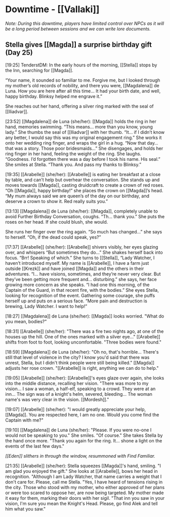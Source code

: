 # Downtime - [[Vallaki]]
*Note: During this downtime, players have limited control over NPCs as it will be a long period between sessions and we can write lore documents.*

## Stella gives [[Magda]] a surprise birthday gift (Day 25)

[19:25] TenderstDM: In the early hours of the morning, [[Stella]] stops by the Inn, searching for [[Magda]].

“Your name, it sounded so familiar to me. Forgive me, but I looked through my mother’s old records of nobility, and there you were, [[Magdalena]] de Luna. How you are here after all this time…
It had your birth date, and well, happy birthday. Blinksy helped me engrave it.”

She reaches out her hand, offering a silver ring marked with the seal of [[Iliadvar]].

[23:52] [[Magdalena]] de Luna (she/her): [[Magda]] holds the ring in her hand, memories swimming. “This means… more than you know, young lady.” She thumbs the seal of [[Iliadvar]] with her thumb. “It… if I didn’t know any better, I would say this was my original engagement ring.” She works it onto her wedding ring finger, and wraps the girl in a hug. “Now that day… that was a story. Those poor bridesmaids…” She disengages, and holds her ring finger in her hand, feeling the weight of the ring. She laughs. “Goodness. I’d forgotten there was a day before I took his name. His seal.” She smiles at Stella. “Thank you. And pass my thanks to Blinksy.”

[19:35] [[Arabelle]] (she/her): [[Arabelle]] is eating her breakfast at a close by table, and can’t help but overhear the conversation. She stands up and moves towards [[Magda]], casting druidcraft to create a crown of red roses.
“Oh [[Magda]], happy birthday!” she places the crown on [[Magda]]’s head. “My mum always said we are queen’s of the day on our birthday, and deserve a crown to show it. Red really suits you.”

[13:13] [[Magdalena]] de Luna (she/her): [[Magda]], completely unable to avoid Further Birthday Conversation, coughs. “Th… thank you.” She puts the roses on her head. If she could blush, she would.

She runs her finger over the ring again. “So much has changed…” she says to herself. “Oh, if the dead could speak, yes?”

[17:37] [[Arabelle]] (she/her): [[Arabelle]] shivers visibly, her eyes glazing over, and whispers “But sometimes they do…”
She shakes herself back into focus. “Brr! Speaking of which.”
She turns to [[Stella]], “Lady Watcher, I haven’t introduced myself. My name is [[Arabelle]], I have a farm just outside [[Krezk]] and have joined [[Magda]] and the others in their adventures. 
“I… have visions, sometimes, and they’re never very clear. But they’ve been getting more frequent and… disturbing.” she says, her face growing more concern as she speaks.
“I had one this morning, of the Captain of the Guard, in that recent fire, with the bodies.”
She eyes Stella, looking for recognition of the event. Gathering some courage, she puffs herself up and puts on a serious face. “More pain and destruction is brewing, Lady Watcher. I want to help!”
 
[18:27] [[Magdalena]] de Luna (she/her): [[Magda]] looks worried. "What do you mean, bodies?"

[18:31] [[Arabelle]] (she/her): "There was a fire two nights ago, at one of the houses up the hill. One of the ones marked with a silver eye..." [[Arabelle]] shifts from foot to foot, looking uncomfortable. "Three bodies were found."

[18:59] [[Magdalena]] de Luna (she/her): "Oh no, that's horrible... There's still that level of violence in the city? I know you'd said that there was unrest, Stella, but I didn't think people were still being killed." [[Magda]] adjusts her rose crown. "[[Arabelle]] is right, anything we can do to help."

[19:05] [[Arabelle]] (she/her): [[Arabelle]]'s eyes glaze over again, she looks into the middle distance, recalling her vision. "There was more to my vision... I saw a woman, a half-elf, speaking to a crowd. They were at an inn... The sign was of a knight's helm, severed, bleeding... The woman name's was very clear in the vision. [[Mordesh]]."

[19:07] [[Arabelle]] (she/her): "I would greatly appreciate your help, [[Magda]]. You are respected here, I am no one. Would you come find the Captain with me?"

[19:10] [[Magdalena]] de Luna (she/her): "Please. If you were no-one I would not be speaking to you." She smiles. "Of course." She takes Stella by the hand once more. "Thank you again for the ring. It... shone a light on the events of the last few days."

*[[Eden]] slithers in through the window, resummoned with Find Familiar.*

[21:35] [[Arabelle]] (she/her): Stella squeezes [[Magda]]'s hand, smiling. "I am glad you enjoyed the gift." She looks at [[Arabelle]], bows her head in recognition.
"Although I am Lady Watcher, that name carries a weight that I don't care for. Please, call me Stella.
"Yes, I have heard of tensions rising in the city. Those who stood with my mother, who either approved of her plans or were too scared to oppose her, are now being targeted. My mother made it easy for them, marking their doors with her sigil.
"That inn you saw in your vision, I'm sure you mean the Knight's Head. Please, go find Alek and tell him what you saw."